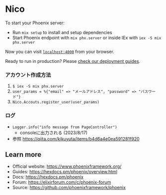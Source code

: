 # Nico

To start your Phoenix server:

  * Run `mix setup` to install and setup dependencies
  * Start Phoenix endpoint with `mix phx.server` or inside IEx with `iex -S mix phx.server`

Now you can visit [`localhost:4000`](http://localhost:4000) from your browser.

Ready to run in production? Please [check our deployment guides](https://hexdocs.pm/phoenix/deployment.html).

### アカウント作成方法
1. `$ iex -S mix phx.server`
2. `user_params = %{"email" => "メールアドレス", "password" => "パスワード"}`
3. `Nico.Accouts.register_user(user_params)`

### ログ
- `Logger.info("info message from PageController")`
  - consoleに出力される (2023/8/17)
- 参照 https://qiita.com/kikuyuta/items/b4d6a4e0ea591281f920

## Learn more

  * Official website: https://www.phoenixframework.org/
  * Guides: https://hexdocs.pm/phoenix/overview.html
  * Docs: https://hexdocs.pm/phoenix
  * Forum: https://elixirforum.com/c/phoenix-forum
  * Source: https://github.com/phoenixframework/phoenix
